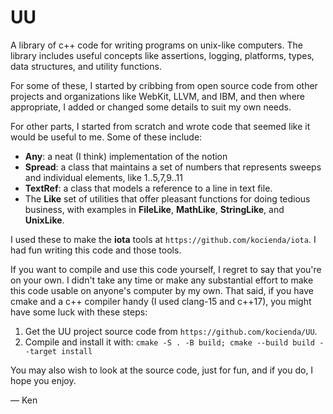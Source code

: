 # UU

A library of c++ code for writing programs on unix-like computers. The library includes useful concepts like assertions, logging, platforms, types, data structures, and utility functions. 

For some of these, I started by cribbing from open source code from other projects and organizations like WebKit, LLVM, and IBM, and then where appropriate, I added or changed some details to suit my own needs. 

For other parts, I started from scratch and wrote code that seemed like it would be useful to me. Some of these include:

* __Any__: a neat (I think) implementation of the notion
* __Spread__: a class that maintains a set of numbers that represents sweeps and individual elements, like 1..5,7,9..11
* __TextRef__: a class that models a reference to a line in text file.
* The __Like__ set of utilities that offer pleasant functions for doing tedious business, with examples in __FileLike__, __MathLike__, __StringLike__, and __UnixLike__.

I used these to make the __iota__ tools at `https://github.com/kocienda/iota`. I had fun writing this code and those tools.

If you want to compile and use this code yourself, I regret to say that you're on your own. I didn't take any time or make any substantial effort to make this code usable on anyone's computer by my own. That said, if you have cmake and a c++ compiler handy (I used clang-15 and c++17), you might have some luck with these steps:

1. Get the UU project source code from `https://github.com/kocienda/UU`.
2. Compile and install it with: `cmake -S . -B build; cmake --build build --target install`

You may also wish to look at the source code, just for fun, and if you do, I hope you enjoy.

— Ken
